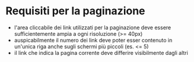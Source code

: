 # Requisiti per la paginazione

- l'area cliccabile dei link utilizzati per la paginazione deve essere sufficientemente ampia a ogni risoluzione (>= 40px)
- auspicabilmente il numero dei link deve poter esser contenuto in un'unica riga anche sugli schermi più piccoli (es. <= 5)
- il link che indica la pagina corrente deve differire visibilmente dagli altri
